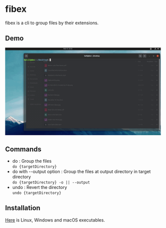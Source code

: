 # fibex
fibex is a cli to group files by their extensions.

## Demo
![fibex-demo](https://github.com/halilkocaoz/fibex/blob/main/assets/demo.gif "fibex-demo")
## Commands
* do : Group the files <br>
``do {targetDirectory}`` 
* do with --output option : Group the files at output directory in target directory <br>
``do {targetDirectory} -o || --output``
* undo : Revert the directory <br>
``undo {targetDirectory}``
## Installation
[Here](https://github.com/halilkocaoz/fibex/releases) is Linux, Windows and macOS executables.
